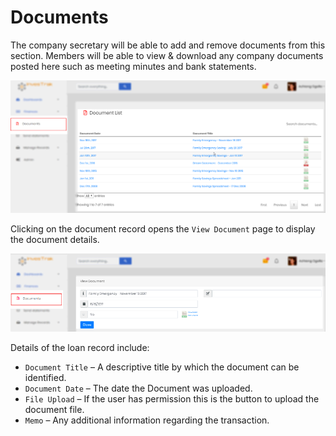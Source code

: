 
# Documents
The company secretary will be able to add and remove documents from this section. Members will be able to view & download any company documents posted here such as meeting minutes and bank statements.

 ![alt text](images/5.9_Documents.png "Document List")

Clicking on the document record opens the `View Document` page to display the document details.

![alt text](images/5.10_Document_Detail.png "Document Detail")

Details of the loan record include:

- `Document Title` – A descriptive title by which the document can be identified.
- `Document Date` – The date the Document was uploaded.
- `File Upload` – If the user has permission this is the button to upload the document file.
- `Memo` – Any additional information regarding the transaction.
